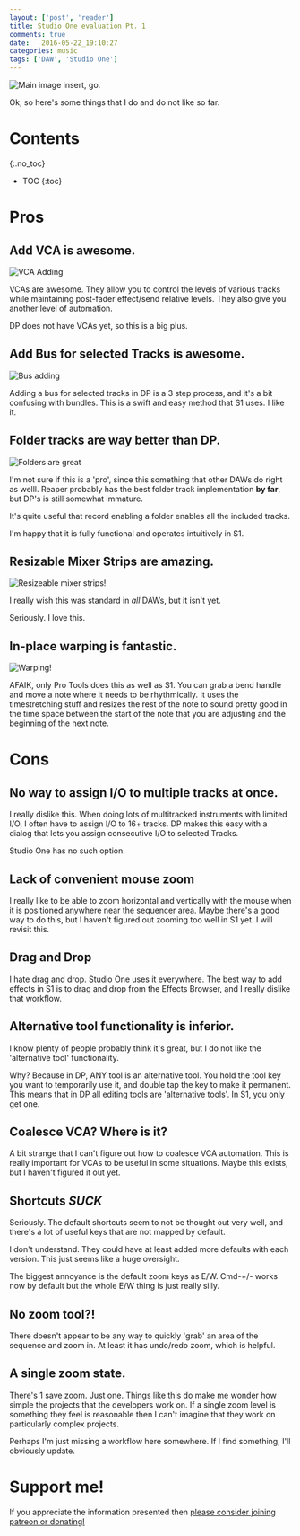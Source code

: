 ```yaml
---
layout: ['post', 'reader']
title: Studio One evaluation Pt. 1
comments: true
date:   2016-05-22_19:10:27 
categories: music
tags: ['DAW', 'Studio One']
---
```


![Main image insert, go.](/assets/StudioEvaluatione/main.png)

Ok, so here's some things that I do and do not like so far.

<!--more-->

# Contents
{:.no_toc}
* TOC
{:toc}

# Pros

## Add VCA is awesome.

![VCA Adding](/assets/StudioEvaluatione/VCA.png)

VCAs are awesome. They allow you to control the levels of various tracks while maintaining post-fader effect/send relative levels. They also give you another level of automation.

DP does not have VCAs yet, so this is a big plus.

## Add Bus for selected Tracks is awesome.

![Bus adding](/assets/StudioEvaluatione/bus.png)

Adding a bus for selected tracks in DP is a 3 step process, and it's a bit confusing with bundles. This is a swift and easy method that S1 uses. I like it.

## Folder tracks are way better than DP.

![Folders are great](/assets/StudioEvaluatione/Folder.png)

I'm not sure if this is a 'pro', since this something that other DAWs do right as welll. Reaper probably has the best folder track implementation __by far__, but DP's is still somewhat immature.

It's quite useful that record enabling a folder enables all the included tracks.

I'm happy that it is fully functional and operates intuitively in S1.

## Resizable Mixer Strips are amazing.

![Resizeable mixer strips!](/assets/StudioEvaluatione/resize.gif)

I really wish this was standard in _all_ DAWs, but it isn't yet.

Seriously. I love this.

## In-place warping is fantastic.

![Warping!](/assets/StudioEvaluatione/warp.gif)

AFAIK, only Pro Tools does this as well as S1. You can grab a bend handle and move a note where it needs to be rhythmically. It uses the timestretching stuff and resizes the rest of the note to sound pretty good in the time space between the start of the note that you are adjusting and the beginning of the next note.

# Cons

## No way to assign I/O to multiple tracks at once.

I really dislike this. When doing lots of multitracked instruments with limited I/O, I often have to assign I/O to 16+ tracks. DP makes this easy with a dialog that lets you assign consecutive I/O to selected Tracks.

Studio One has no such option.

## Lack of convenient mouse zoom

I really like to be able to zoom horizontal and vertically with the mouse when it is positioned anywhere near the sequencer area. Maybe there's a good way to do this, but I haven't figured out zooming too well in S1 yet. I will revisit this.

## Drag and Drop

I hate drag and drop. Studio One uses it everywhere. The best way to add effects in S1 is to drag and drop from the Effects Browser, and I really dislike that workflow.

## Alternative tool functionality is inferior.

I know plenty of people probably think it's great, but I do not like the 'alternative tool' functionality.

Why? Because in DP, ANY tool is an alternative tool. You hold the tool key you want to temporarily use it, and double tap the key to make it permanent. This means that in DP all editing tools are 'alternative tools'. In S1, you only get one.

## Coalesce VCA? Where is it?

A bit strange that I can't figure out how to coalesce VCA automation. This is really important for VCAs to be useful in some situations. Maybe this exists, but I haven't figured it out yet.
 
## Shortcuts *__SUCK__*

Seriously. The default shortcuts seem to not be thought out very well, and there's a lot of useful keys that are not mapped by default.

I don't understand. They could have at least added more defaults with each version. This just seems like a huge oversight.

The biggest annoyance is the default zoom keys as E/W. Cmd-+/- works now by default but the whole E/W thing is just really silly.

## No zoom tool?!

There doesn't appear to be any way to quickly 'grab' an area of the sequence and zoom in. At least it has undo/redo zoom, which is helpful.

## A single zoom state.

There's 1 save zoom. Just one. Things like this do make me wonder how simple the projects that the developers work on. If a single zoom level is something they feel is reasonable then I can't imagine that they work on particularly complex projects.

Perhaps I'm just missing a workflow here somewhere. If I find something, I'll obviously update. 

# Support me!

If you appreciate the information presented then <a href="/DonateNow/">please consider joining patreon or donating!</a>




